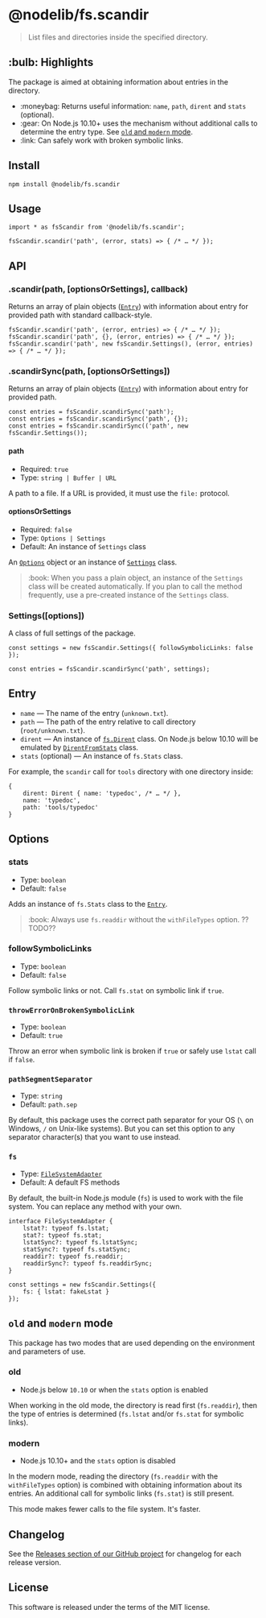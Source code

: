 <h1 id="%40nodelib%2Ffs.scandir">@nodelib/fs.scandir</h1>

<blockquote>
  <p>List files and directories inside the specified directory.</p>
</blockquote>

<h2 id="%3Abulb%3A-highlights">:bulb: Highlights</h2>

<p>The package is aimed at obtaining information about entries in the directory.</p>

<ul>
<li>:moneybag: Returns useful information: <code>name</code>, <code>path</code>, <code>dirent</code> and <code>stats</code> (optional).</li>
<li>:gear: On Node.js 10.10+ uses the mechanism without additional calls to determine the entry type. See <a href="#old-and-modern-mode"><code>old</code> and <code>modern</code> mode</a>.</li>
<li>:link: Can safely work with broken symbolic links.</li>
</ul>

<h2 id="install">Install</h2>

<pre><code class="console">npm install @nodelib/fs.scandir
</code></pre>

<h2 id="usage">Usage</h2>

<pre><code class="ts">import * as fsScandir from '@nodelib/fs.scandir';

fsScandir.scandir('path', (error, stats) =&gt; { /* … */ });
</code></pre>

<h2 id="api">API</h2>

<h3 id=".scandirpath%2C-optionsorsettings%2C-callback">.scandir(path, [optionsOrSettings], callback)</h3>

<p>Returns an array of plain objects (<a href="#entry"><code>Entry</code></a>) with information about entry for provided path with standard callback-style.</p>

<pre><code class="ts">fsScandir.scandir('path', (error, entries) =&gt; { /* … */ });
fsScandir.scandir('path', {}, (error, entries) =&gt; { /* … */ });
fsScandir.scandir('path', new fsScandir.Settings(), (error, entries) =&gt; { /* … */ });
</code></pre>

<h3 id=".scandirsyncpath%2C-optionsorsettings">.scandirSync(path, [optionsOrSettings])</h3>

<p>Returns an array of plain objects (<a href="#entry"><code>Entry</code></a>) with information about entry for provided path.</p>

<pre><code class="ts">const entries = fsScandir.scandirSync('path');
const entries = fsScandir.scandirSync('path', {});
const entries = fsScandir.scandirSync(('path', new fsScandir.Settings());
</code></pre>

<h4 id="path">path</h4>

<ul>
<li>Required: <code>true</code></li>
<li>Type: <code>string | Buffer | URL</code></li>
</ul>

<p>A path to a file. If a URL is provided, it must use the <code>file:</code> protocol.</p>

<h4 id="optionsorsettings">optionsOrSettings</h4>

<ul>
<li>Required: <code>false</code></li>
<li>Type: <code>Options | Settings</code></li>
<li>Default: An instance of <code>Settings</code> class</li>
</ul>

<p>An <a href="#options"><code>Options</code></a> object or an instance of <a href="#settingsoptions"><code>Settings</code></a> class.</p>

<blockquote>
  <p>:book: When you pass a plain object, an instance of the <code>Settings</code> class will be created automatically. If you plan to call the method frequently, use a pre-created instance of the <code>Settings</code> class.</p>
</blockquote>

<h3 id="settingsoptions">Settings([options])</h3>

<p>A class of full settings of the package.</p>

<pre><code class="ts">const settings = new fsScandir.Settings({ followSymbolicLinks: false });

const entries = fsScandir.scandirSync('path', settings);
</code></pre>

<h2 id="entry">Entry</h2>

<ul>
<li><code>name</code> — The name of the entry (<code>unknown.txt</code>).</li>
<li><code>path</code> — The path of the entry relative to call directory (<code>root/unknown.txt</code>).</li>
<li><code>dirent</code> — An instance of <a href="./src/types/index.ts"><code>fs.Dirent</code></a> class. On Node.js below 10.10 will be emulated by <a href="./src/utils/fs.ts"><code>DirentFromStats</code></a> class.</li>
<li><code>stats</code> (optional) — An instance of <code>fs.Stats</code> class.</li>
</ul>

<p>For example, the <code>scandir</code> call for <code>tools</code> directory with one directory inside:</p>

<pre><code class="ts">{
    dirent: Dirent { name: 'typedoc', /* … */ },
    name: 'typedoc',
    path: 'tools/typedoc'
}
</code></pre>

<h2 id="options">Options</h2>

<h3 id="stats">stats</h3>

<ul>
<li>Type: <code>boolean</code></li>
<li>Default: <code>false</code></li>
</ul>

<p>Adds an instance of <code>fs.Stats</code> class to the <a href="#entry"><code>Entry</code></a>.</p>

<blockquote>
  <p>:book: Always use <code>fs.readdir</code> without the <code>withFileTypes</code> option. ??TODO??</p>
</blockquote>

<h3 id="followsymboliclinks">followSymbolicLinks</h3>

<ul>
<li>Type: <code>boolean</code></li>
<li>Default: <code>false</code></li>
</ul>

<p>Follow symbolic links or not. Call <code>fs.stat</code> on symbolic link if <code>true</code>.</p>

<h3 id="%60throwerroronbrokensymboliclink%60"><code>throwErrorOnBrokenSymbolicLink</code></h3>

<ul>
<li>Type: <code>boolean</code></li>
<li>Default: <code>true</code></li>
</ul>

<p>Throw an error when symbolic link is broken if <code>true</code> or safely use <code>lstat</code> call if <code>false</code>.</p>

<h3 id="%60pathsegmentseparator%60"><code>pathSegmentSeparator</code></h3>

<ul>
<li>Type: <code>string</code></li>
<li>Default: <code>path.sep</code></li>
</ul>

<p>By default, this package uses the correct path separator for your OS (<code>\</code> on Windows, <code>/</code> on Unix-like systems). But you can set this option to any separator character(s) that you want to use instead.</p>

<h3 id="%60fs%60"><code>fs</code></h3>

<ul>
<li>Type: <a href="./src/adapters/fs.ts"><code>FileSystemAdapter</code></a></li>
<li>Default: A default FS methods</li>
</ul>

<p>By default, the built-in Node.js module (<code>fs</code>) is used to work with the file system. You can replace any method with your own.</p>

<pre><code class="ts">interface FileSystemAdapter {
    lstat?: typeof fs.lstat;
    stat?: typeof fs.stat;
    lstatSync?: typeof fs.lstatSync;
    statSync?: typeof fs.statSync;
    readdir?: typeof fs.readdir;
    readdirSync?: typeof fs.readdirSync;
}

const settings = new fsScandir.Settings({
    fs: { lstat: fakeLstat }
});
</code></pre>

<h2 id="%60old%60-and-%60modern%60-mode"><code>old</code> and <code>modern</code> mode</h2>

<p>This package has two modes that are used depending on the environment and parameters of use.</p>

<h3 id="old">old</h3>

<ul>
<li>Node.js below <code>10.10</code> or when the <code>stats</code> option is enabled</li>
</ul>

<p>When working in the old mode, the directory is read first (<code>fs.readdir</code>), then the type of entries is determined (<code>fs.lstat</code> and/or <code>fs.stat</code> for symbolic links).</p>

<h3 id="modern">modern</h3>

<ul>
<li>Node.js 10.10+ and the <code>stats</code> option is disabled</li>
</ul>

<p>In the modern mode, reading the directory (<code>fs.readdir</code> with the <code>withFileTypes</code> option) is combined with obtaining information about its entries. An additional call for symbolic links (<code>fs.stat</code>) is still present.</p>

<p>This mode makes fewer calls to the file system. It's faster.</p>

<h2 id="changelog">Changelog</h2>

<p>See the <a href="https://github.com/nodelib/nodelib/releases">Releases section of our GitHub project</a> for changelog for each release version.</p>

<h2 id="license">License</h2>

<p>This software is released under the terms of the MIT license.</p>
